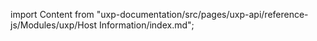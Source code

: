
import Content from "uxp-documentation/src/pages/uxp-api/reference-js/Modules/uxp/Host Information/index.md";

<Content query="product=xd"/>
